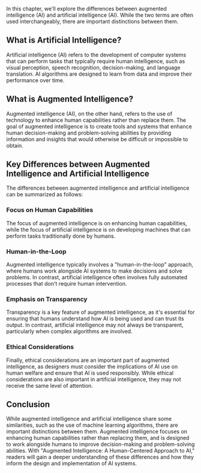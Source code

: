 

In this chapter, we'll explore the differences between augmented intelligence (AI) and artificial intelligence (AI). While the two terms are often used interchangeably, there are important distinctions between them.

What is Artificial Intelligence?
--------------------------------

Artificial intelligence (AI) refers to the development of computer systems that can perform tasks that typically require human intelligence, such as visual perception, speech recognition, decision-making, and language translation. AI algorithms are designed to learn from data and improve their performance over time.

What is Augmented Intelligence?
-------------------------------

Augmented intelligence (AI), on the other hand, refers to the use of technology to enhance human capabilities rather than replace them. The goal of augmented intelligence is to create tools and systems that enhance human decision-making and problem-solving abilities by providing information and insights that would otherwise be difficult or impossible to obtain.

Key Differences between Augmented Intelligence and Artificial Intelligence
--------------------------------------------------------------------------

The differences between augmented intelligence and artificial intelligence can be summarized as follows:

### Focus on Human Capabilities

The focus of augmented intelligence is on enhancing human capabilities, while the focus of artificial intelligence is on developing machines that can perform tasks traditionally done by humans.

### Human-in-the-Loop

Augmented intelligence typically involves a "human-in-the-loop" approach, where humans work alongside AI systems to make decisions and solve problems. In contrast, artificial intelligence often involves fully automated processes that don't require human intervention.

### Emphasis on Transparency

Transparency is a key feature of augmented intelligence, as it's essential for ensuring that humans understand how AI is being used and can trust its output. In contrast, artificial intelligence may not always be transparent, particularly when complex algorithms are involved.

### Ethical Considerations

Finally, ethical considerations are an important part of augmented intelligence, as designers must consider the implications of AI use on human welfare and ensure that AI is used responsibly. While ethical considerations are also important in artificial intelligence, they may not receive the same level of attention.

Conclusion
----------

While augmented intelligence and artificial intelligence share some similarities, such as the use of machine learning algorithms, there are important distinctions between them. Augmented intelligence focuses on enhancing human capabilities rather than replacing them, and is designed to work alongside humans to improve decision-making and problem-solving abilities. With "Augmented Intelligence: A Human-Centered Approach to AI," readers will gain a deeper understanding of these differences and how they inform the design and implementation of AI systems.
